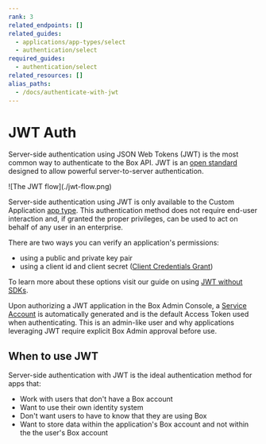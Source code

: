 ```yaml
---
rank: 3
related_endpoints: []
related_guides:
  - applications/app-types/select
  - authentication/select
required_guides:
  - authentication/select
related_resources: []
alias_paths:
  - /docs/authenticate-with-jwt
---
```


# JWT Auth

Server-side authentication using JSON Web Tokens (JWT) is the most common way to
authenticate to the Box API. JWT is an [open standard](https://jwt.io/)
designed to allow powerful server-to-server authentication.

<ImageFrame border>
  ![The JWT flow](./jwt-flow.png)
</ImageFrame>

Server-side authentication using JWT is only available to the Custom Application
[app type][app-type]. This authentication method does not require end-user
interaction and, if granted the proper privileges, can be used
to act on behalf of any user in an enterprise.

There are two ways you can verify an application's permissions:

- using a public and private key pair
- using a client id and client secret
  ([Client Credentials Grant][cca])

To learn more about these options visit our guide on using
[JWT without SDKs][jwtnosdk].

Upon authorizing a JWT application in the Box Admin Console, a
[Service Account][sa] is automatically generated and is the default
Access Token used when authenticating. This is an admin-like user and why
applications leveraging JWT require explicit Box Admin approval before use.

## When to use JWT

Server-side authentication with JWT is the ideal authentication method for apps
that:

- Work with users that don't have a Box account
- Want to use their own identity system
- Don't want users to have to know that they are using Box
- Want to store data within the application's Box account and not within the the
  user's Box account

[app-type]: g://applications/app-types/select
[sa]: page://platform/user-types/#service-account
[jwtnosdk]: g://authentication/jwt/without-sdk
[cca]: g://authentication/client-credentials

